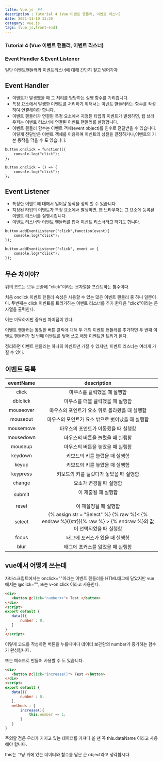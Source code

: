 ```yaml
---
title: Vue.js `#4
description : Tutorial 4 (Vue 이벤트 핸들러, 이벤트 리스너)
date: 2021-11-19 13:30
category: vue.js
tags: [vue.js,front-end]
---
```


### Tutorial 4 (Vue 이벤트 핸들러, 이벤트 리스너)

### Event Handler & Event Listener

일단 이벤트핸들러와 이벤트리스너에 대해 간단히 짚고 넘어가자

## Event Handler

* 이벤트가 발생했을 때 그 처리를 담당하는 실행 함수를 가리킵니다.
* 특정 요소에서 발생한 이벤트를 처리하기 위해서는 이벤트 핸들러라는 함수를 작성하여 연결해야만 합니다.
* 이벤트 핸들러가 연결된 특정 요소에서 지정된 타입의 이벤트가 발생하면, 웹 브라우저는 이벤트 리스너에 연결된 이벤트 핸들러를 실행합니다.
* 이벤트 핸들러 함수는 이벤트 객체(event object)를 인수로 전달받을 수 있습니다. 이렇게 전달받은 이벤트 객체를 이용하여 이벤트의 성질을 결정하거나,이벤트의 기본 동작을 막을 수 도 있습니다.

```html
button.onclick = function(){
    console.log("click");
};

button.onclick = () => {
    console.log("click");
};
```

## Event Listener

* 특정한 이벤트에 대해서 일어날 동작을 정의 할 수 있습니다.
* 지정된 타입의 이벤트가 특정 요소에서 발생하면, 웹 브라우저는 그 요소에 등록된 이벤트 리스너를 실행시킵니다.
* 이벤트 리스너와 이벤트 핸들러를 합쳐 이벤트 리스너라고 하기도 합니다.

```html
button.addEventListener("click",function(event){
    console.log("click");
});

button.addEventListener("click", event => {
    console.log("click");
});
```

## 무슨 차이야?

위의 코드는 모두 콘솔에 "click"이라는 문자열을 프린트하는 함수이다.

처음 onclick 이벤트 핸들러 속성은 사용할 수 있는 많은 이벤트 핸들러 중 하나 일뿐이다. 
두번째는 click 이벤트를 트리거하는 이벤트 리스너를 추가 한다음 "click"이라는 문자열을 출력한다.

이는 미묘하지만 중요한 차이점이 있다.

이벤트 핸들러는 동일한 버튼 클릭에 대해 두 개의 이벤트 핸들러를 추가하면 두 번째 이벤트 핸들러가 첫 번째 이벤트를 덮어 쓰고 해당 이벤트만 트리거 된다.

정리하면 이벤트 핸들러는 하나의 이벤트만 가질 수 있지만, 이벤트 리스너는 여러개 가질 수 있다.

## 이벤트 목록

| eventName | description |
|:---:|:---:|
|  click | 마우스를 클릭했을 때 실행함 |
| dblclick |마우스를 더블 클릭했을 때 실행함 |
| mouseover |마우스의 포인트가 요소 위로 올라왔을 때 실행함 |
| mouseout |마우스의 포인트가 요소 밖으로 벗어났을 때 실행함 |
| mousemove |마우스의 포인트가 이동했을 때 실행함 |
| mousedown |마우스의 버튼을 눌렀을 때 실행함 |
| mouseup |마우스의 버튼을 놓았을 때 실행함 |
| keydown |키보드의 키를 눌렀을 때 실행함 |
| keyup |키보드의 키를 놓았을 때 실행함 |
| keypress |키보드의 키를 눌렀다가 놓았을 때 실행함 |
| change | 요소가 변경될 때 실행함 |
| submit | <Form>이 제출될 때 실행함 |
| reset | <Form>이 재설정될 때 실행함 |
| select | {% assign str = "Select" %} {% raw %}< {% endraw %}{{str}}{% raw %} > {% endraw %}의 값이 선택되었을 때 실행함  |
| focus | 태그에 포커스가 있을 때 실행함 |
| blur | 태그에 포커스를 잃었을 때 실행함 |


## vue에서 어떻게 쓰는데


자바스크립트에서는 onclick=""이라는 이벤트 핸들러를 HTML태그에 달았지만 vue에서는 @click="", 또는 v-on:click 이라고 사용한다.

 ```html
<div>
    <button @click="number++"> Test </button>
</div>
<script>
export default {
    data(){
        number : 0,
    }
}
</script>
 ```

이렇게 코드를 작성하면 버튼을 누를때마다 데이터 보관함의 number가 증가하는 함수가 완성됩니다.

또는 메소드로 만들어 사용할 수 도 있습니다.


 ```html
<div>
    <button @click="increase()"> Test </button>
</div>
<script>
export default {
    data(){
        number : 0,
    },
    methods : {
        increase(){
            this.number += 1;
        }
    }
}
 ```

 주의할 점은 우리가 가지고 있는 데이터를 가져다 쓸 땐 꼭 this.dataName 이라고 사용해야 합니다.

 this는 그냥 위에 있는 데이터와 함수를 담은 큰 object라고 생각합시다.

